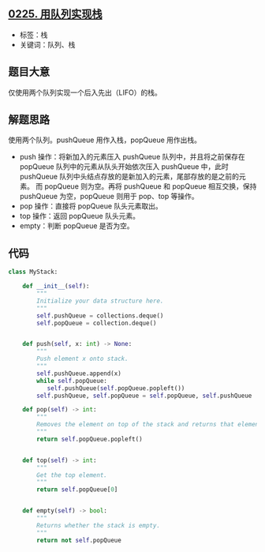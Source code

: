 ## [0225. 用队列实现栈](https://leetcode-cn.com/problems/implement-stack-using-queues/)

- 标签：栈
- 关键词：队列、栈

## 题目大意

仅使用两个队列实现一个后入先出（LIFO）的栈。

## 解题思路

使用两个队列。pushQueue 用作入栈，popQueue 用作出栈。

- push 操作：将新加入的元素压入 pushQueue 队列中，并且将之前保存在 popQueue 队列中的元素从队头开始依次压入 pushQueue 中，此时 pushQueue 队列中头结点存放的是新加入的元素，尾部存放的是之前的元素。 而 popQueue 则为空。再将 pushQueue 和 popQueue 相互交换，保持 pushQueue 为空，popQueue 则用于 pop、top 等操作。
- pop 操作：直接将 popQueue 队头元素取出。
- top 操作：返回 popQueue 队头元素。
- empty：判断 popQueue 是否为空。

## 代码

```Python
class MyStack:

    def __init__(self):
        """
        Initialize your data structure here.
        """
        self.pushQueue = collections.deque()
        self.popQueue = collection.deque()


    def push(self, x: int) -> None:
        """
        Push element x onto stack.
        """
        self.pushQueue.append(x)
        while self.popQueue:
           self.pushQueue(self.popQueue.popleft())
        self.pushQueue, self.popQueue = self.popQueue, self.pushQueue

    def pop(self) -> int:
        """
        Removes the element on top of the stack and returns that element.
        """
        return self.popQueue.popleft()


    def top(self) -> int:
        """
        Get the top element.
        """
        return self.popQueue[0]


    def empty(self) -> bool:
        """
        Returns whether the stack is empty.
        """
        return not self.popQueue
```


